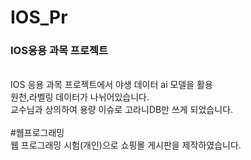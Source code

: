 # IOS_Pr
<h3>IOS응용 과목 프로젝트</h3> 
</br>IOS 응용 과목 프로젝트에서 야생 데이터 ai 모델을 활용 
</br>원천,라벨링 데이터가 나뉘어있습니다. 
</br>교수님과 상의하여 용량 이슈로 고라니DB만 쓰게 되었습니다.
</br></br>
</h1>#웹프로그래밍</h1>
</br>웹 프로그래밍 시험(개인)으로 쇼핑몰 게시판을 제작하였습니다. 
